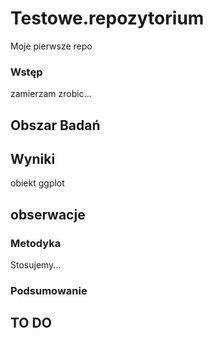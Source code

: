 # Testowe.repozytorium

Moje pierwsze repo

### Wstęp

zamierzam zrobic...

## Obszar Badań

## Wyniki

obiekt ggplot

## obserwacje

### Metodyka

Stosujemy...

### Podsumowanie

## TO DO
